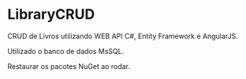 # LibraryCRUD
CRUD de Livros utilizando WEB API C#, Entity Framework e AngularJS.

Utilizado o banco de dados MsSQL.

Restaurar os pacotes NuGet ao rodar.